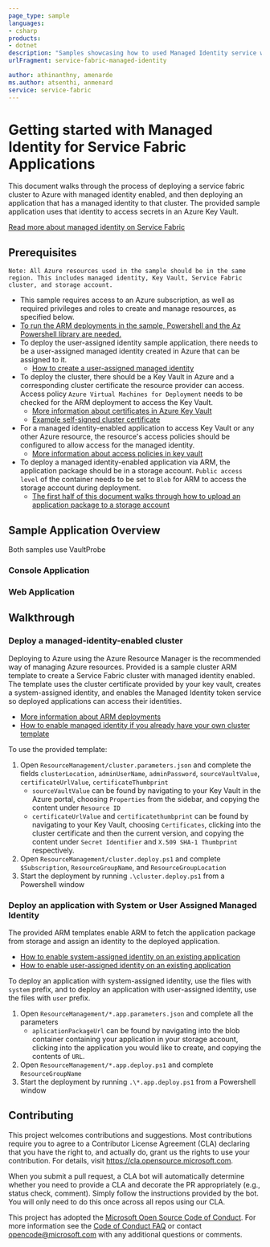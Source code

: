 ```yaml
---
page_type: sample
languages:
- csharp
products:
- dotnet
description: "Samples showcasing how to used Managed Identity service with Service Fabric."
urlFragment: service-fabric-managed-identity

author: athinanthny, amenarde
ms.author: atsenthi, anmenard
service: service-fabric
---
```


# Getting started with Managed Identity for Service Fabric Applications

<!-- 
Guidelines on README format: https://review.docs.microsoft.com/help/onboard/admin/samples/concepts/readme-template?branch=master

Guidance on onboarding samples to docs.microsoft.com/samples: https://review.docs.microsoft.com/help/onboard/admin/samples/process/onboarding?branch=master

Taxonomies for products and languages: https://review.docs.microsoft.com/new-hope/information-architecture/metadata/taxonomies?branch=master
-->

This document walks through the process of deploying a service fabric cluster to Azure with managed identity enabled, and then deploying an application that has a managed identity to that cluster. The provided sample application uses that identity to access secrets in an Azure Key Vault.

[Read more about managed identity on Service Fabric](https://docs.microsoft.com/en-us/azure/service-fabric/concepts-managed-identity)

## Prerequisites

```text
Note: All Azure resources used in the sample should be in the same region. This includes managed identity, Key Vault, Service Fabric cluster, and storage account.
```

- This sample requires access to an Azure subscription, as well as required privileges and roles to create and manage resources, as specified below.
- [To run the ARM deployments in the sample, Powershell and the Az Powershell library are needed.](https://docs.microsoft.com/en-us/powershell/azure/install-az-ps)
- To deploy the user-assigned identity sample application, there needs to be a user-assigned managed identity created in Azure that can be assigned to it.
  - [How to create a user-assigned managed identity](https://docs.microsoft.com/en-us/azure/active-directory/managed-identities-azure-resources/how-to-manage-ua-identity-portal)
- To deploy the cluster, there should be a Key Vault in Azure and a corresponding cluster certificate the resource provider can access. Access policy `Azure Virtual Machines for Deployment` needs to be checked for the ARM deployment to access the Key Vault.
  - [More information about certificates in Azure Key Vault](https://docs.microsoft.com/en-us/azure/key-vault/certificate-scenarios)
  - [Example self-signed cluster certificate](img/certificate.png)
- For a managed identity-enabled application to access Key Vault or any other Azure resource, the resource's access policies should be configured to allow access for the managed identity.
  - [More information about access policies in key vault](<https://docs.microsoft.com/en-us/azure/key-vault/key-vault-secure-your-key-vault>)
- To deploy a managed identity-enabled application via ARM, the application package should be in a storage account. `Public access level` of the container needs to be set to `Blob` for ARM to access the storage account during deployment.
  - [The first half of this document walks through how to upload an application package to a storage account](<https://docs.microsoft.com/en-us/azure/batch/batch-application-packages>)

## Sample Application Overview

Both samples use VaultProbe

### Console Application
<!-- TODO -->
### Web Application
<!-- TODO -->

## Walkthrough

### Deploy a managed-identity-enabled cluster

Deploying to Azure using the Azure Resource Manager is the recommended way of managing Azure resources. Provided is a sample cluster ARM template to create a Service Fabric cluster with managed identity enabled. The template uses the cluster certificate provided by your key vault, creates a system-assigned identity, and enables the Managed Identity token service so deployed applications can access their identities.

- [More information about ARM deployments](https://docs.microsoft.com/en-us/azure/azure-resource-manager/resource-group-overview)
- [How to enable managed identity if you already have your own cluster template](https://docs.microsoft.com/en-us/azure/service-fabric/configure-new-azure-service-fabric-enable-managed-identity)

To use the provided template:

1. Open `ResourceManagement/cluster.parameters.json` and complete the fields `clusterLocation`, `adminUserName`, `adminPassword`, `sourceVaultValue`, `certificateUrlValue`, `certificateThumbprint`
    - `sourceVaultValue` can be found by navigating to your Key Vault in the Azure portal, choosing `Properties` from the sidebar, and copying the content under `Resource ID`
    - `certificateUrlValue` and `certificatethumbprint` can be found by navigating to your Key Vault, choosing `Certificates`, clicking into the cluster certificate and then the current version, and copying the content under `Secret Identifier` and `X.509 SHA-1 Thumbprint` respectively.
2. Open `ResourceManagement/cluster.deploy.ps1` and complete `$Subscription`, `ResourceGroupName`, and `ResourceGroupLocation`
3. Start the deployment by running `.\cluster.deploy.ps1` from a Powershell window

### Deploy an application with System or User Assigned Managed Identity

The provided ARM templates enable ARM to fetch the application package from storage and assign an identity to the deployed application.

- [How to enable system-assigned identity on an existing application](https://docs.microsoft.com/en-us/azure/service-fabric/how-to-deploy-service-fabric-application-system-assigned-managed-identity)
- [How to enable user-assigned identity on an existing application](https://docs.microsoft.com/en-us/azure/service-fabric/how-to-deploy-service-fabric-application-user-assigned-managed-identity)

To deploy an application with system-assigned identity, use the files with `system` prefix, and to deploy an application with user-assigned identity, use the files with `user` prefix.

1. Open `ResourceManagement/*.app.parameters.json` and complete all the parameters
    - `aplicationPackageUrl` can be found by navigating into the blob container containing your application in your storage account, clicking into the application you would like to create, and copying the contents of `URL`.
2. Open `ResourceManagement/*.app.deploy.ps1` and complete `ResourceGroupName`
3. Start the deployment by running `.\*.app.deploy.ps1` from a Powershell window

## Contributing

This project welcomes contributions and suggestions.  Most contributions require you to agree to a
Contributor License Agreement (CLA) declaring that you have the right to, and actually do, grant us
the rights to use your contribution. For details, visit <https://cla.opensource.microsoft.com>.

When you submit a pull request, a CLA bot will automatically determine whether you need to provide
a CLA and decorate the PR appropriately (e.g., status check, comment). Simply follow the instructions
provided by the bot. You will only need to do this once across all repos using our CLA.

This project has adopted the [Microsoft Open Source Code of Conduct](https://opensource.microsoft.com/codeofconduct/).
For more information see the [Code of Conduct FAQ](https://opensource.microsoft.com/codeofconduct/faq/) or
contact [opencode@microsoft.com](mailto:opencode@microsoft.com) with any additional questions or comments.
